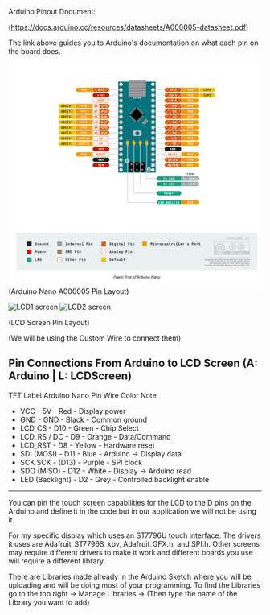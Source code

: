 Arduino Pinout Document:

(https://docs.arduino.cc/resources/datasheets/A000005-datasheet.pdf)

The link above guides you to Arduino's documentation on what each pin on the board does.

![Arduino Nano A000005](https://raw.githubusercontent.com/Varathac/Fuoco-Pneumatico/main/Images/Nano_A000005.png)
(Arduino Nano A000005 Pin Layout)

![LCD1 screen](https://github.com/Varathac/Fuoco-Pneumatico/assets/142264466/fe967372-4e59-4042-878a-3127444baa95)
![LCD2 screen](https://github.com/Varathac/Fuoco-Pneumatico/assets/142264466/e3ddf8ec-0b30-414b-a297-c3f450899510)

(LCD Screen Pin Layout)

(We will be using the Custom Wire to connect them)

Pin Connections From Arduino to LCD Screen (A: Arduino | L: LCDScreen)
-
TFT Label	Arduino Nano Pin	Wire Color	Note
- VCC	- 5V	- Red	- Display power
- GND	- GND	- Black	- Common ground
- LCD_CS	- D10	- Green	- Chip Select
- LCD_RS / DC	- D9	- Orange	- Data/Command
- LCD_RST	- D8 - Yellow	- Hardware reset
- SDI (MOSI)	- D11	- Blue	- Arduino → Display data
- SCK	SCK - (D13)	- Purple	- SPI clock
- SDO (MISO)	- D12	- White	- Display → Arduino read
- LED (Backlight)	- D2	- Grey	- Controlled backlight enable

<hr>
You can pin the touch screen capabilities for the LCD to the D pins on the Arduino and define it in the code but in our application
we will not be using it.


For my specific display which uses an ST7796U touch interface. The drivers it uses are Adafruit_ST7796S_kbv, Adafruit_GFX.h, and SPI.h.
Other screens may require different drivers to make it work and different boards you use will require a different library.


There are Libraries made already in the Arduino Sketch where you will be uploading and will be doing most of your programming.
To find the Libraries go to the top right -> Manage Libraries -> (Then type the name of the Library you want to add)
